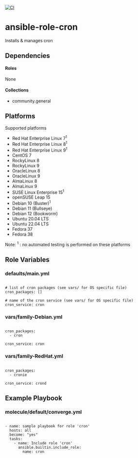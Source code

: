 [![CI](https://github.com/de-it-krachten/ansible-role-cron/workflows/CI/badge.svg?event=push)](https://github.com/de-it-krachten/ansible-role-cron/actions?query=workflow%3ACI)


# ansible-role-cron

Installs & manages cron



## Dependencies

#### Roles
None

#### Collections
- community.general

## Platforms

Supported platforms

- Red Hat Enterprise Linux 7<sup>1</sup>
- Red Hat Enterprise Linux 8<sup>1</sup>
- Red Hat Enterprise Linux 9<sup>1</sup>
- CentOS 7
- RockyLinux 8
- RockyLinux 9
- OracleLinux 8
- OracleLinux 9
- AlmaLinux 8
- AlmaLinux 9
- SUSE Linux Enterprise 15<sup>1</sup>
- openSUSE Leap 15
- Debian 10 (Buster)<sup>1</sup>
- Debian 11 (Bullseye)
- Debian 12 (Bookworm)
- Ubuntu 20.04 LTS
- Ubuntu 22.04 LTS
- Fedora 37
- Fedora 38

Note:
<sup>1</sup> : no automated testing is performed on these platforms

## Role Variables
### defaults/main.yml
<pre><code>
# list of cron packages (see vars/ for OS specific file)
cron_packages: []

# name of the cron service (see vars/ for OS specific file)
cron_service: cron
</pre></code>


### vars/family-Debian.yml
<pre><code>
cron_packages:
  - cron

cron_service: cron
</pre></code>

### vars/family-RedHat.yml
<pre><code>
cron_packages:
  - cronie

cron_service: crond
</pre></code>



## Example Playbook
### molecule/default/converge.yml
<pre><code>
- name: sample playbook for role 'cron'
  hosts: all
  become: "yes"
  tasks:
    - name: Include role 'cron'
      ansible.builtin.include_role:
        name: cron
</pre></code>
